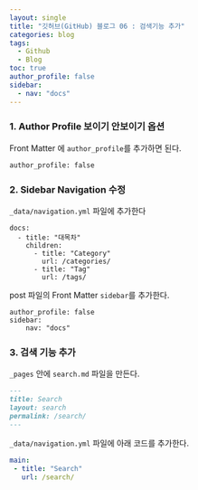 ```yaml
---
layout: single
title: "깃허브(GitHub) 블로그 06 : 검색기능 추가"
categories: blog
tags:
  - Github
  - Blog
toc: true
author_profile: false
sidebar:
  - nav: "docs"
---
```

### 1. Author Profile 보이기 안보이기 옵션

Front Matter 에 `author_profile`를 추가하면 된다.

```
author_profile: false
```

### 2. Sidebar Navigation 수정

`_data/navigation.yml` 파일에 추가한다

```
docs:
  - title: "대목차"
    children:
      - title: "Category"
        url: /categories/
      - title: "Tag"
        url: /tags/
```

post 파일의 Front Matter `sidebar`를 추가한다.

```
author_profile: false
sidebar:
	nav: "docs"
```

### 3. 검색 기능 추가

`_pages` 안에 `search.md` 파일을 만든다.

``` _pages/search.md
---
title: Search
layout: search
permalink: /search/
---
```

`_data/navigation.yml` 파일에 아래 코드를 추가한다.

```_data/navigation.yml
main:
 - title: "Search"
   url: /search/
```
